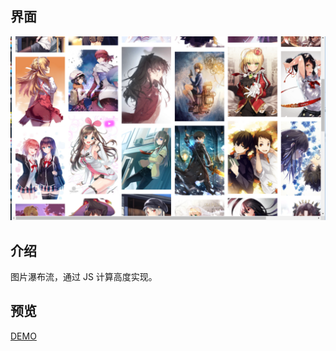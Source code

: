 ## 界面
![瀑布流界面](https://raw.githubusercontent.com/Q-DRAGON/waterfall/master/ui-screenshot/%E6%88%AA%E5%9B%BE.PNG)
## 介绍
图片瀑布流，通过 JS 计算高度实现。
## 预览
[DEMO](http://hugohua.gitee.io/waterfall)
